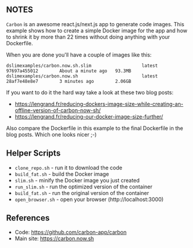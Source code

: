 ## NOTES

`Carbon` is an awesome react.js/next.js app to generate code images. This example shows how to create a simple Docker image for the app and how to shrink it by more than 22 times without doing anything with your Dockerfile.

When you are done you'll have a couple of images like this:

```
dslimexamples/carbon.now.sh.slim                   latest              97697a455012        About a minute ago   93.3MB
dslimexamples/carbon.now.sh                        latest              28af7e48e8e7        3 minutes ago        2.06GB
```

If you want to do it the hard way take a look at these two blog posts:

* https://lengrand.fr/reducing-dockers-image-size-while-creating-an-offline-version-of-carbon-now-sh/
* https://lengrand.fr/reducing-our-docker-image-size-further/

Also compare the Dockerfile in this example to the final Dockerfile in the blog posts. Which one looks nicer ;-)

## Helper Scripts

* `clone_repo.sh` - run it to download the code
* `build_fat.sh` - build the Docker image
* `slim.sh` - minify the Docker image you just created
* `run_slim.sh` - run the optimized version of the container
* `build_fat.sh` - run the original version of the container
* `open_browser.sh` - open your browser (http://localhost:3000)

## References

* Code: https://github.com/carbon-app/carbon
* Main site: https://carbon.now.sh

